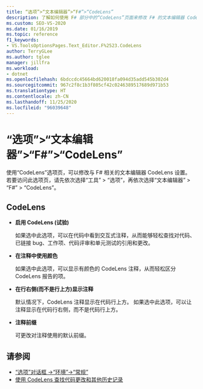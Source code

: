 ```yaml
---
title: “选项”>“文本编辑器”>“F#”>“CodeLens”
description: 了解如何使用 F# 部分中的“CodeLens”页面来修改 F# 的文本编辑器 CodeLens 设置。
ms.custom: SEO-VS-2020
ms.date: 01/16/2019
ms.topic: reference
f1_keywords:
- VS.ToolsOptionsPages.Text_Editor.F%2523.CodeLens
author: TerryGLee
ms.author: tglee
manager: jillfra
ms.workload:
- dotnet
ms.openlocfilehash: 6bdccdc45664bd620018fa094d35add545b302d4
ms.sourcegitcommit: 967c2f8c1b3f805cf42c0246389517689d971b53
ms.translationtype: HT
ms.contentlocale: zh-CN
ms.lasthandoff: 11/25/2020
ms.locfileid: "96039648"
---
```

# <a name="options-text-editor-f-codelens"></a>“选项”>“文本编辑器”>“F#”>“CodeLens”

使用“CodeLens”选项页，可以修改与 F# 相关的文本编辑器 CodeLens 设置。 若要访问此选项页，请先依次选择“工具” > “选项”，再依次选择“文本编辑器” > “F#” > “CodeLens”。

## <a name="codelens"></a>CodeLens

- **启用 CodeLens (试验)**

   如果选中此选项，可以在代码中看到交互式注释，从而能够轻松查找对代码、已链接 bug、工作项、代码评审和单元测试的引用和更改。

- **在注释中使用颜色**

   如果选中此选项，可以显示有颜色的 CodeLens 注释，从而轻松区分 CodeLens 报告的项。

- **在行右侧(而不是行上方)显示注释**

   默认情况下，CodeLens 注释显示在代码行上方。 如果选中此选项，可以让注释显示在代码行右侧，而不是代码行上方。

- **注释前缀**

   可更改对注释使用的默认前缀。

## <a name="see-also"></a>请参阅

- [“选项”对话框 ->“环境”->“常规”](../../ide/reference/general-environment-options-dialog-box.md)
- [使用 CodeLens 查找代码更改和其他历史记录](../../ide/find-code-changes-and-other-history-with-codelens.md)
